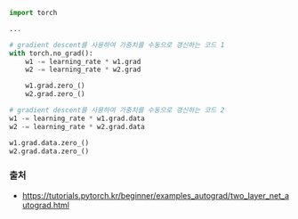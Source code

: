 ```python
import torch

...

# gradient descent를 사용하여 가중치를 수동으로 갱신하는 코드 1
with torch.no_grad():
    w1 -= learning_rate * w1.grad
    w2 -= learning_rate * w2.grad

    w1.grad.zero_()
    w2.grad.zero_()

# gradient descent를 사용하여 가중치를 수동으로 갱신하는 코드 2
w1 -= learning_rate * w1.grad.data
w2 -= learning_rate * w2.grad.data

w1.grad.data.zero_()
w2.grad.data.zero_()
```

### 출처
- https://tutorials.pytorch.kr/beginner/examples_autograd/two_layer_net_autograd.html
